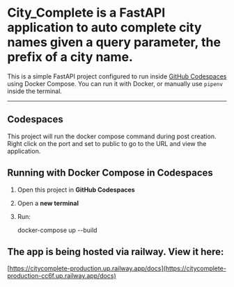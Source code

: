 # City_Complete is a FastAPI application to auto complete city names given a query parameter, the prefix of a city name.

This is a simple FastAPI project configured to run inside [GitHub Codespaces](https://github.com/features/codespaces) using Docker Compose. You can run it with Docker, or manually use `pipenv` inside the terminal.

---
## Codespaces

This project will run the docker compose command during post creation. Right click on the port and set to public to go to the URL and view the application.


## Running with Docker Compose in Codespaces

1. Open this project in **GitHub Codespaces**
2. Open a **new terminal**
3. Run:

   docker-compose up --build

## The app is being hosted via railway. View it here:


[https://citycomplete-production.up.railway.app/docs](https://citycomplete-production-cc6f.up.railway.app/docs)
